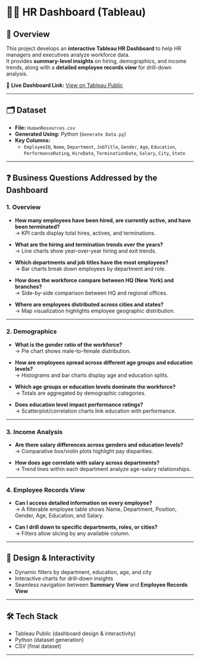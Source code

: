 # 👩‍💼 HR Dashboard (Tableau)

## 📌 Overview
This project develops an **interactive Tableau HR Dashboard** to help HR managers and executives analyze workforce data.  
It provides **summary-level insights** on hiring, demographics, and income trends, along with a **detailed employee records view** for drill-down analysis.  

🔗 **Live Dashboard Link:** [View on Tableau Public](https://public.tableau.com/views/HRDashboard_17587543406260/Dashboard1?:language=en-US&:sid=&:redirect=auth&:display_count=n&:origin=viz_share_link)  

---

## 🗂 Dataset
- **File:** `HumanResources.csv`  
- **Generated Using:** Python (`Generate Data.py`)  
- **Key Columns:**  
  - `EmployeeID`, `Name`, `Department`, `JobTitle`, `Gender`, `Age`, `Education`, `PerformanceRating`, `HireDate`, `TerminationDate`, `Salary`, `City`, `State`  

---

## ❓ Business Questions Addressed by the Dashboard

### 1. **Overview**
- **How many employees have been hired, are currently active, and have been terminated?**  
  → KPI cards display total hires, actives, and terminations.  

- **What are the hiring and termination trends over the years?**  
  → Line charts show year-over-year hiring and exit trends.  

- **Which departments and job titles have the most employees?**  
  → Bar charts break down employees by department and role.  

- **How does the workforce compare between HQ (New York) and branches?**  
  → Side-by-side comparison between HQ and regional offices.  

- **Where are employees distributed across cities and states?**  
  → Map visualization highlights employee geographic distribution.  

---

### 2. **Demographics**
- **What is the gender ratio of the workforce?**  
  → Pie chart shows male-to-female distribution.  

- **How are employees spread across different age groups and education levels?**  
  → Histograms and bar charts display age and education splits.  

- **Which age groups or education levels dominate the workforce?**  
  → Totals are aggregated by demographic categories.  

- **Does education level impact performance ratings?**  
  → Scatterplot/correlation charts link education with performance.  

---

### 3. **Income Analysis**
- **Are there salary differences across genders and education levels?**  
  → Comparative box/violin plots highlight pay disparities.  

- **How does age correlate with salary across departments?**  
  → Trend lines within each department analyze age-salary relationships.  

---

### 4. **Employee Records View**
- **Can I access detailed information on every employee?**  
  → A filterable employee table shows Name, Department, Position, Gender, Age, Education, and Salary.  

- **Can I drill down to specific departments, roles, or cities?**  
  → Filters allow slicing by any available column.  

---

## 🎨 Design & Interactivity
- Dynamic filters by department, education, age, and city  
- Interactive charts for drill-down insights  
- Seamless navigation between **Summary View** and **Employee Records View**  

---

## 🛠️ Tech Stack
- Tableau Public (dashboard design & interactivity)  
- Python (dataset generation)  
- CSV (final dataset)  

---
